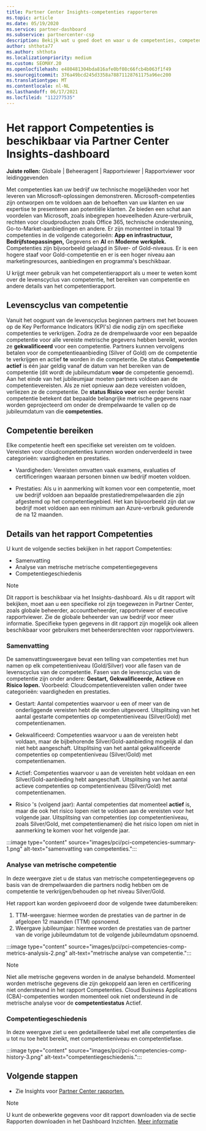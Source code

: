 ```yaml
---
title: Partner Center Insights-competenties rapporteren
ms.topic: article
ms.date: 05/19/2020
ms.service: partner-dashboard
ms.subservice: partnercenter-csp
description: Bekijk wat u goed doet en waar u de competenties, competentieniveaus en aanbiedingen van Microsoft kunt verbeteren om u te helpen bij het leveren van Microsoft-oplossingen.
author: shthota77
ms.author: shthota
ms.localizationpriority: medium
ms.custom: SEOMAY.20
ms.openlocfilehash: e480481304bda816afe0bf08c66fcb4b063f1f49
ms.sourcegitcommit: 376a49bcd245d3358a78871128761175a96ec200
ms.translationtype: MT
ms.contentlocale: nl-NL
ms.lasthandoff: 06/17/2021
ms.locfileid: "112277535"
---
```

# <a name="competencies-report-available-from-the-partner-center-insights-dashboard"></a>Het rapport Competenties is beschikbaar via Partner Center Insights-dashboard

**Juiste rollen:** Globale | Beheeragent | Rapportviewer | Rapportviewer voor leidinggevenden

Met competenties kan uw bedrijf uw technische mogelijkheden voor het leveren van Microsoft-oplossingen demonstreren. Microsoft-competenties zijn ontworpen om te voldoen aan de behoeften van uw klanten en uw expertise te presenteren aan potentiële klanten. Ze bieden een schat aan voordelen van Microsoft, zoals inbegrepen hoeveelheden Azure-verbruik, rechten voor cloudproducten zoals Office 365, technische ondersteuning, Go-to-Market-aanbiedingen en andere. Er zijn momenteel in totaal 19 competenties in de volgende categorieën: **App en infrastructuur,** **Bedrijfstoepassingen,** Gegevens en **AI** en **Moderne werkplek.** Competenties zijn bijvoorbeeld gelaagd in Silver- of Gold-niveaus. Er is een hogere staaf voor Gold-competentie en er is een hoger niveau aan marketingresources, aanbiedingen en programma's beschikbaar.  

U krijgt meer gebruik van het competentierapport als u meer te weten komt over de levenscyclus van competentie, het bereiken van competentie en andere details van het competentierapport.

## <a name="competency-life-cycle"></a>Levenscyclus van competentie

Vanuit het oogpunt van de levenscyclus beginnen partners met het bouwen op de Key Performance Indicators (KPI's) die nodig zijn om specifieke competenties te verkrijgen. Zodra ze de drempelwaarde voor een bepaalde competentie voor alle vereiste metrische gegevens hebben bereikt, worden ze **gekwalificeerd** voor een competentie. Partners kunnen vervolgens betalen voor de competentieaanbieding (Silver of Gold) om de competentie te verkrijgen en actief **te** worden in die competentie. De status **Competentie actief** is één jaar geldig vanaf de datum van het bereiken van de competentie (dit wordt de jubileumdatum **voor** de competentie genoemd). Aan het einde van het jubileumjaar moeten partners voldoen aan de competentievereisten. Als ze niet opnieuw aan deze vereisten voldoen, verliezen ze de competentie. De **status Risico voor** een eerder bereikt competentie betekent dat bepaalde belangrijke metrische gegevens naar worden geprojecteerd om onder de drempelwaarde te vallen op de jubileumdatum van die **competenties.**

## <a name="competency-attainment"></a>Competentie bereiken

Elke competentie heeft een specifieke set vereisten om te voldoen. Vereisten voor cloudcompetenties kunnen worden onderverdeeld in twee categorieën: vaardigheden en prestaties.

- Vaardigheden: Vereisten omvatten vaak examens, evaluaties of certificeringen waaraan personen binnen uw bedrijf moeten voldoen.

- Prestaties: Als u in aanmerking wilt komen voor een competentie, moet uw bedrijf voldoen aan bepaalde prestatiedrempelwaarden die zijn afgestemd op het competentiegebied. Het kan bijvoorbeeld zijn dat uw bedrijf moet voldoen aan een minimum aan Azure-verbruik gedurende de na 12 maanden.

## <a name="competencies-report-details"></a>Details van het rapport Competenties

U kunt de volgende secties bekijken in het rapport Competenties:

- Samenvatting
- Analyse van metrische metrische competentiegegevens
- Competentiegeschiedenis

 > [!NOTE]
 > Dit rapport is beschikbaar via het Insights-dashboard. Als u dit rapport wilt bekijken, moet aan u een specifieke rol zijn toegewezen in Partner Center, zoals globale beheerder, accountbeheerder, rapportviewer of executive rapportviewer. Zie de globale beheerder van uw bedrijf voor meer informatie. Specifieke typen gegevens in dit rapport zijn mogelijk ook alleen beschikbaar voor gebruikers met beheerdersrechten voor rapportviewers.

### <a name="summary"></a>Samenvatting

De samenvattingsweergave bevat een telling van competenties met hun namen op elk competentieniveau (Gold/Silver) voor alle fasen van de levenscyclus van de competentie. Fasen van de levenscyclus van de competentie zijn onder andere: **Gestart,** **Gekwalificeerde,** **Actieve** en **Risico lopen.** Voorbeeld: Cloudcompetentievereisten vallen onder twee categorieën: vaardigheden en prestaties.

- Gestart: Aantal competenties waarvoor u een of meer van de onderliggende vereisten hebt die worden uitgevoerd.
Uitsplitsing van het aantal gestarte competenties op competentieniveau (Silver/Gold) met competentienamen.

- Gekwalificeerd: Competenties waarvoor u aan de vereisten hebt voldaan, maar de bijbehorende Silver/Gold-aanbieding mogelijk al dan niet hebt aangeschaft. Uitsplitsing van het aantal gekwalificeerde competenties op competentieniveau (Silver/Gold) met competentienamen.

- Actief: Competenties waarvoor u aan de vereisten hebt voldaan en een Silver/Gold-aanbieding hebt aangeschaft. Uitsplitsing van het aantal actieve competenties op competentieniveau (Silver/Gold) met competentienamen.

- Risico 's (volgend jaar): Aantal competenties  dat momenteel **actief** is, maar die ook het risico lopen niet te voldoen aan de vereisten voor het volgende jaar.
Uitsplitsing van competenties (op competentieniveau, zoals Silver/Gold, met competentienamen) die het risico lopen om niet in aanmerking te komen voor het volgende jaar.

:::image type="content" source="images/pci/pci-competencies-summary-1.png" alt-text="samenvatting van competenties.":::

### <a name="competency-metric-analysis"></a>Analyse van metrische competentie

In deze weergave ziet u de status van metrische competentiegegevens op basis van de drempelwaarden die partners nodig hebben om de competentie te verkrijgen/behouden op het niveau Silver/Gold. 

Het rapport kan worden gepivoeerd door de volgende twee datumbereiken:

1. TTM-weergave: hiermee worden de prestaties van de partner in de afgelopen 12 maanden (TTM) opsnoemd.
2. Weergave jubileumjaar: hiermee worden de prestaties van de partner van de vorige jubileumdatum tot de volgende jubileumdatum opsnoemd.

:::image type="content" source="images/pci/pci-competencies-comp-metrics-analysis-2.png" alt-text="metrische analyse van competentie.":::

> [!NOTE]
 > Niet alle metrische gegevens worden in de analyse behandeld. Momenteel worden metrische gegevens die zijn gekoppeld aan leren en certificering niet ondersteund in het rapport Competenties. Cloud Business Applications (CBA)-competenties worden momenteel ook niet ondersteund in de metrische analyse voor de **competentiestatus** Actief.

### <a name="competency-history"></a>Competentiegeschiedenis

In deze weergave ziet u een gedetailleerde tabel met alle competenties die u tot nu toe hebt bereikt, met competentieniveau en competentiefase.

:::image type="content" source="images/pci/pci-competencies-comp-history-3.png" alt-text="competentiegeschiedenis.":::

## <a name="next-steps"></a>Volgende stappen

- Zie Insights voor [Partner Center rapporten.](partner-center-insights.md)

>[!NOTE] 
> U kunt de onbewerkte gegevens voor dit rapport downloaden via de sectie Rapporten downloaden in het Dashboard Inzichten. [Meer informatie](pci-download-reports.md) 
